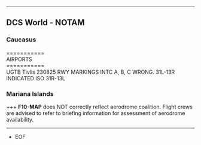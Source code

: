***
## DCS World - NOTAM

### Caucasus
\===========  
AIRPORTS  
\===========  
UGTB Tivlis
230825
RWY MARKINGS INTC A, B, C WRONG. 31L-13R INDICATED ISO 31R-13L

### Mariana Islands

+++
**F10-MAP** does NOT correctly reflect aerodrome coalition. Flight crews are advised to refer to briefing information for assessment of aerodrome availability.

***
- EOF
